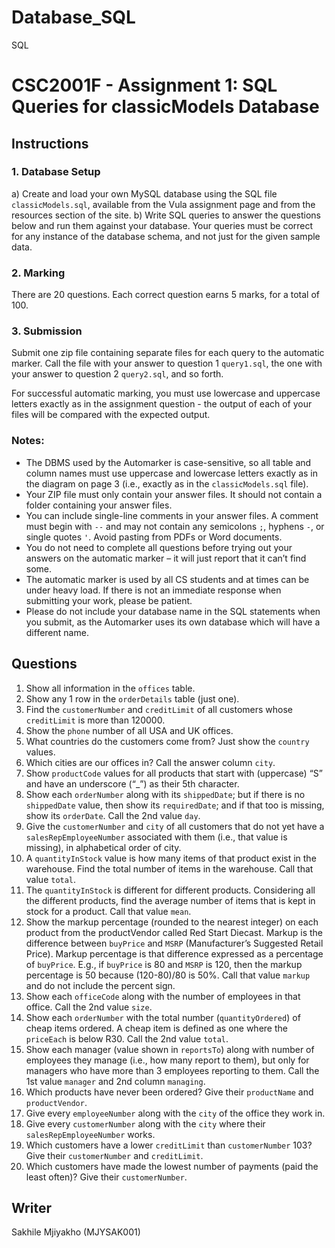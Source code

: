 # Database_SQL
 SQL
 # CSC2001F - Assignment 1: SQL Queries for classicModels Database

## Instructions

### 1. Database Setup
a) Create and load your own MySQL database using the SQL file `classicModels.sql`, available from the Vula assignment page and from the resources section of the site.
b) Write SQL queries to answer the questions below and run them against your database. Your queries must be correct for any instance of the database schema, and not just for the given sample data.

### 2. Marking
There are 20 questions. Each correct question earns 5 marks, for a total of 100.

### 3. Submission
Submit one zip file containing separate files for each query to the automatic marker. Call the file with your answer to question 1 `query1.sql`, the one with your answer to question 2 `query2.sql`, and so forth.

For successful automatic marking, you must use lowercase and uppercase letters exactly as in the assignment question - the output of each of your files will be compared with the expected output.

### Notes:
- The DBMS used by the Automarker is case-sensitive, so all table and column names must use uppercase and lowercase letters exactly as in the diagram on page 3 (i.e., exactly as in the `classicModels.sql` file).
- Your ZIP file must only contain your answer files. It should not contain a folder containing your answer files.
- You can include single-line comments in your answer files. A comment must begin with `--` and may not contain any semicolons `;`, hyphens `-`, or single quotes `'`. Avoid pasting from PDFs or Word documents.
- You do not need to complete all questions before trying out your answers on the automatic marker – it will just report that it can’t find some.
- The automatic marker is used by all CS students and at times can be under heavy load. If there is not an immediate response when submitting your work, please be patient.
- Please do not include your database name in the SQL statements when you submit, as the Automarker uses its own database which will have a different name.

## Questions

1. Show all information in the `offices` table.
2. Show any 1 row in the `orderDetails` table (just one).
3. Find the `customerNumber` and `creditLimit` of all customers whose `creditLimit` is more than 120000.
4. Show the `phone` number of all USA and UK offices.
5. What countries do the customers come from? Just show the `country` values.
6. Which cities are our offices in? Call the answer column `city`.
7. Show `productCode` values for all products that start with (uppercase) “S” and have an underscore (“_”) as their 5th character.
8. Show each `orderNumber` along with its `shippedDate`; but if there is no `shippedDate` value, then show its `requiredDate`; and if that too is missing, show its `orderDate`. Call the 2nd value `day`.
9. Give the `customerNumber` and `city` of all customers that do not yet have a `salesRepEmployeeNumber` associated with them (i.e., that value is missing), in alphabetical order of city.
10. A `quantityInStock` value is how many items of that product exist in the warehouse. Find the total number of items in the warehouse. Call that value `total`.
11. The `quantityInStock` is different for different products. Considering all the different products, find the average number of items that is kept in stock for a product. Call that value `mean`.
12. Show the markup percentage (rounded to the nearest integer) on each product from the productVendor called Red Start Diecast. Markup is the difference between `buyPrice` and `MSRP` (Manufacturer’s Suggested Retail Price). Markup percentage is that difference expressed as a percentage of `buyPrice`. E.g., if `buyPrice` is 80 and `MSRP` is 120, then the markup percentage is 50 because (120-80)/80 is 50%. Call that value `markup` and do not include the percent sign.
13. Show each `officeCode` along with the number of employees in that office. Call the 2nd value `size`.
14. Show each `orderNumber` with the total number (`quantityOrdered`) of cheap items ordered. A cheap item is defined as one where the `priceEach` is below R30. Call the 2nd value `total`.
15. Show each manager (value shown in `reportsTo`) along with number of employees they manage (i.e., how many report to them), but only for managers who have more than 3 employees reporting to them. Call the 1st value `manager` and 2nd column `managing`.
16. Which products have never been ordered? Give their `productName` and `productVendor`.
17. Give every `employeeNumber` along with the `city` of the office they work in.
18. Give every `customerNumber` along with the `city` where their `salesRepEmployeeNumber` works.
19. Which customers have a lower `creditLimit` than `customerNumber` 103? Give their `customerNumber` and `creditLimit`.
20. Which customers have made the lowest number of payments (paid the least often)? Give their `customerNumber`.

## Writer
Sakhile Mjiyakho (MJYSAK001)
